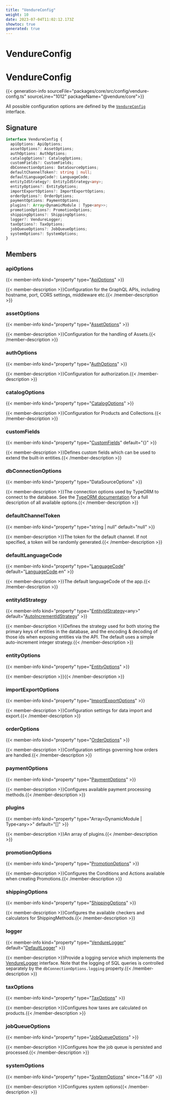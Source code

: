 ```yaml
---
title: "VendureConfig"
weight: 10
date: 2023-07-04T11:02:12.173Z
showtoc: true
generated: true
---
```

<!-- This file was generated from the Vendure source. Do not modify. Instead, re-run the "docs:build" script -->

# VendureConfig
<div class="symbol">


# VendureConfig

{{< generation-info sourceFile="packages/core/src/config/vendure-config.ts" sourceLine="1012" packageName="@vendure/core">}}

All possible configuration options are defined by the
[`VendureConfig`](https://github.com/vendure-ecommerce/vendure/blob/master/server/src/config/vendure-config.ts) interface.

## Signature

```TypeScript
interface VendureConfig {
  apiOptions: ApiOptions;
  assetOptions?: AssetOptions;
  authOptions: AuthOptions;
  catalogOptions?: CatalogOptions;
  customFields?: CustomFields;
  dbConnectionOptions: DataSourceOptions;
  defaultChannelToken?: string | null;
  defaultLanguageCode?: LanguageCode;
  entityIdStrategy?: EntityIdStrategy<any>;
  entityOptions?: EntityOptions;
  importExportOptions?: ImportExportOptions;
  orderOptions?: OrderOptions;
  paymentOptions: PaymentOptions;
  plugins?: Array<DynamicModule | Type<any>>;
  promotionOptions?: PromotionOptions;
  shippingOptions?: ShippingOptions;
  logger?: VendureLogger;
  taxOptions?: TaxOptions;
  jobQueueOptions?: JobQueueOptions;
  systemOptions?: SystemOptions;
}
```
## Members

### apiOptions

{{< member-info kind="property" type="<a href='/typescript-api/configuration/api-options#apioptions'>ApiOptions</a>"  >}}

{{< member-description >}}Configuration for the GraphQL APIs, including hostname, port, CORS settings,
middleware etc.{{< /member-description >}}

### assetOptions

{{< member-info kind="property" type="<a href='/typescript-api/assets/asset-options#assetoptions'>AssetOptions</a>"  >}}

{{< member-description >}}Configuration for the handling of Assets.{{< /member-description >}}

### authOptions

{{< member-info kind="property" type="<a href='/typescript-api/auth/auth-options#authoptions'>AuthOptions</a>"  >}}

{{< member-description >}}Configuration for authorization.{{< /member-description >}}

### catalogOptions

{{< member-info kind="property" type="<a href='/typescript-api/products-stock/catalog-options#catalogoptions'>CatalogOptions</a>"  >}}

{{< member-description >}}Configuration for Products and Collections.{{< /member-description >}}

### customFields

{{< member-info kind="property" type="<a href='/typescript-api/custom-fields/#customfields'>CustomFields</a>" default="{}"  >}}

{{< member-description >}}Defines custom fields which can be used to extend the built-in entities.{{< /member-description >}}

### dbConnectionOptions

{{< member-info kind="property" type="DataSourceOptions"  >}}

{{< member-description >}}The connection options used by TypeORM to connect to the database.
See the [TypeORM documentation](https://typeorm.io/#/connection-options) for a
full description of all available options.{{< /member-description >}}

### defaultChannelToken

{{< member-info kind="property" type="string | null" default="null"  >}}

{{< member-description >}}The token for the default channel. If not specified, a token
will be randomly generated.{{< /member-description >}}

### defaultLanguageCode

{{< member-info kind="property" type="<a href='/typescript-api/common/language-code#languagecode'>LanguageCode</a>" default="<a href='/typescript-api/common/language-code#languagecode'>LanguageCode</a>.en"  >}}

{{< member-description >}}The default languageCode of the app.{{< /member-description >}}

### entityIdStrategy

{{< member-info kind="property" type="<a href='/typescript-api/configuration/entity-id-strategy#entityidstrategy'>EntityIdStrategy</a>&#60;any&#62;" default="<a href='/typescript-api/configuration/entity-id-strategy#autoincrementidstrategy'>AutoIncrementIdStrategy</a>"  >}}

{{< member-description >}}Defines the strategy used for both storing the primary keys of entities
in the database, and the encoding & decoding of those ids when exposing
entities via the API. The default uses a simple auto-increment integer
strategy.{{< /member-description >}}

### entityOptions

{{< member-info kind="property" type="<a href='/typescript-api/configuration/entity-options#entityoptions'>EntityOptions</a>"  >}}

{{< member-description >}}{{< /member-description >}}

### importExportOptions

{{< member-info kind="property" type="<a href='/typescript-api/import-export/import-export-options#importexportoptions'>ImportExportOptions</a>"  >}}

{{< member-description >}}Configuration settings for data import and export.{{< /member-description >}}

### orderOptions

{{< member-info kind="property" type="<a href='/typescript-api/orders/order-options#orderoptions'>OrderOptions</a>"  >}}

{{< member-description >}}Configuration settings governing how orders are handled.{{< /member-description >}}

### paymentOptions

{{< member-info kind="property" type="<a href='/typescript-api/payment/payment-options#paymentoptions'>PaymentOptions</a>"  >}}

{{< member-description >}}Configures available payment processing methods.{{< /member-description >}}

### plugins

{{< member-info kind="property" type="Array&#60;DynamicModule | Type&#60;any&#62;&#62;" default="[]"  >}}

{{< member-description >}}An array of plugins.{{< /member-description >}}

### promotionOptions

{{< member-info kind="property" type="<a href='/typescript-api/promotions/promotion-options#promotionoptions'>PromotionOptions</a>"  >}}

{{< member-description >}}Configures the Conditions and Actions available when creating Promotions.{{< /member-description >}}

### shippingOptions

{{< member-info kind="property" type="<a href='/typescript-api/shipping/shipping-options#shippingoptions'>ShippingOptions</a>"  >}}

{{< member-description >}}Configures the available checkers and calculators for ShippingMethods.{{< /member-description >}}

### logger

{{< member-info kind="property" type="<a href='/typescript-api/logger/vendure-logger#vendurelogger'>VendureLogger</a>" default="<a href='/typescript-api/logger/default-logger#defaultlogger'>DefaultLogger</a>"  >}}

{{< member-description >}}Provide a logging service which implements the <a href='/typescript-api/logger/vendure-logger#vendurelogger'>VendureLogger</a> interface.
Note that the logging of SQL queries is controlled separately by the
`dbConnectionOptions.logging` property.{{< /member-description >}}

### taxOptions

{{< member-info kind="property" type="<a href='/typescript-api/tax/tax-options#taxoptions'>TaxOptions</a>"  >}}

{{< member-description >}}Configures how taxes are calculated on products.{{< /member-description >}}

### jobQueueOptions

{{< member-info kind="property" type="<a href='/typescript-api/job-queue/job-queue-options#jobqueueoptions'>JobQueueOptions</a>"  >}}

{{< member-description >}}Configures how the job queue is persisted and processed.{{< /member-description >}}

### systemOptions

{{< member-info kind="property" type="<a href='/typescript-api/configuration/system-options#systemoptions'>SystemOptions</a>"  since="1.6.0" >}}

{{< member-description >}}Configures system options{{< /member-description >}}


</div>
